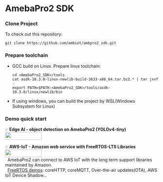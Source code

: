 # AmebaPro2 SDK

### Clone Project

To check out this repository:  

```
git clone https://github.com/ambiot/ambpro2_sdk.git
```

### Prepare toolchain

- GCC build on Linux. Prepare linux toolchain: 
  ```
  cd <AmebaPro2_SDK>/tools
  cat asdk-10.3.0-linux-newlib-build-3633-x86_64.tar.bz2.* | tar jxvf -
  export PATH=$PATH:<AmebaPro2_SDK>/tools/asdk-10.3.0/linux/newlib/bin
  ```
- If using windows, you can build the project by WSL(Windows Subsystem for Linux)

### Demo quick start

:bulb: **Edge AI - object detection on AmebaPro2 (YOLOv4-tiny)**
<a href="https://github.com/ambiot/ambpro2_sdk/blob/main/doc/NN_example_README.md">
  <img src="https://img.shields.io/badge/-Getting%20Started-green" valign="middle" height=25px width=120px/>
</a>

:bulb: **AWS-IoT - Amazon web service with FreeRTOS-LTS Libraries**
<a href="https://github.com/ambiot/ambpro2_sdk/blob/main/doc/AmebaPro2_Amazon_FreeRTOS_Getting_Started_Guide_v1.3.1.pdf">
  <img src="https://img.shields.io/badge/-Getting%20Started-green" valign="middle" height=25px width=120px/>
</a>  
&nbsp; AmebaPro2 can connect to AWS IoT with the long term support libraries maintained by Amazon.  
&nbsp; [FreeRTOS demos](https://docs.aws.amazon.com/freertos/latest/userguide/freertos-next-steps.html): coreHTTP, coreMQTT, Over-the-air updates(OTA), AWS IoT Device Shadow...  
